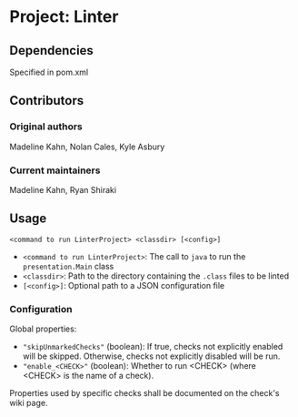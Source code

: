 # Project: Linter

## Dependencies
Specified in pom.xml

## Contributors

### Original authors

Madeline Kahn, Nolan Cales, Kyle Asbury

### Current maintainers

Madeline Kahn, Ryan Shiraki

## Usage

`<command to run LinterProject> <classdir> [<config>]`

* `<command to run LinterProject>`: The call to `java` to run the `presentation.Main` class
* `<classdir>`: Path to the directory containing the `.class` files to be linted
* `[<config>]`: Optional path to a JSON configuration file

### Configuration

Global properties:

* `"skipUnmarkedChecks"` (boolean): If true, checks not explicitly enabled will be skipped. Otherwise, checks not explicitly disabled will be run.
* `"enable_<CHECK>"` (boolean): Whether to run &lt;CHECK&gt; (where &lt;CHECK&gt; is the name of a check).

Properties used by specific checks shall be documented on the check's wiki page.
